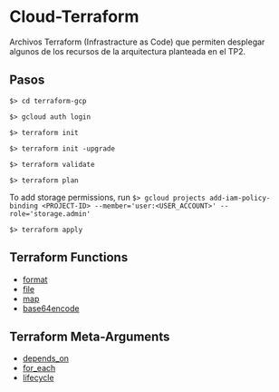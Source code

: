 # Cloud-Terraform
Archivos Terraform (Infrastracture as Code) que permiten desplegar algunos de los recursos de la arquitectura planteada en el TP2.

## Pasos

`$> cd terraform-gcp`

`$> gcloud auth login`

`$> terraform init`

`$> terraform init -upgrade`

`$> terraform validate`

`$> terraform plan`

To add storage permissions, run `$> gcloud projects add-iam-policy-binding <PROJECT-ID> --member='user:<USER_ACCOUNT>' --role='storage.admin'`

`$> terraform apply`

## Terraform Functions
- [format](https://www.terraform.io/language/functions/format)
- [file](https://www.terraform.io/language/functions/file)
- [map](https://www.terraform.io/language/functions/map)
- [base64encode](https://www.terraform.io/language/functions/base64encode)

## Terraform Meta-Arguments
- [depends_on](https://www.terraform.io/language/meta-arguments/depends_on)
- [for_each](https://www.terraform.io/language/meta-arguments/for_each)
- [lifecycle](https://www.terraform.io/language/meta-arguments/lifecycle)